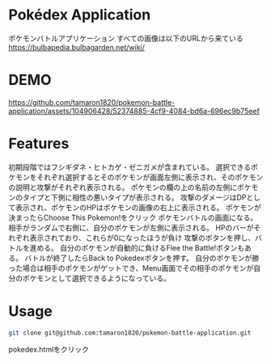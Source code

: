 #  Pokédex Application

ポケモンバトルアプリケーション
すべての画像は以下のURLから来ている
https://bulbapedia.bulbagarden.net/wiki/


# DEMO


https://github.com/tamaron1820/pokemon-battle-application/assets/104906428/52374885-4cf9-4084-bd6a-696ec9b75eef




# Features

初期段階ではフシギダネ・ヒトカゲ・ゼニガメが含まれている。
選択できるポケモンをそれぞれ選択するとそのポケモンが画面左側に表示され、そのポケモンの説明と攻撃がそれぞれ表示される。
ポケモンの欄の上の名前の左側にポケモンのタイプと下側に相性の悪いタイプが表示される。
攻撃のダメージはDPとして表示され、ポケモンのHPはポケモンの画像の右上に表示される。
ポケモンが決まったらChoose This Pokemon!をクリック
ポケモンバトルの画面になる。
相手がランダムで右側に、自分のポケモンが左側に表示される。
HPのバーがそれぞれ表示されており、これらが0になったほうが負け
攻撃のボタンを押し、バトルを進める。
自分のポケモンが自動的に負けるFlee the Battle!ボタンもある。
バトルが終了したらBack to Pokedexボタンを押す。
自分のポケモンが勝った場合は相手のポケモンがゲットでき、Menu画面でその相手のポケモンが自分のポケモンとして選択できるようになっている。

# Usage
```bash
git clone git@github.com:tamaron1820/pokemon-battle-application.git
```
pokedex.htmlをクリック
